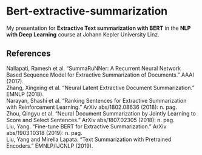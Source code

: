 # Bert-extractive-summarization

My presentation for **Extractive Text summarization with BERT** in the **NLP with Deep Learning** course at Johann Kepler University Linz.

## References
Nallapati, Ramesh et al. “SummaRuNNer: A Recurrent Neural Network Based Sequence Model for Extractive Summarization of Documents.” AAAI (2017). 
<br>
Zhang, Xingxing et al. “Neural Latent Extractive Document Summarization.” EMNLP (2018). <br>
Narayan, Shashi et al. “Ranking Sentences for Extractive Summarization with Reinforcement Learning.” ArXiv abs/1802.08636 (2018): n. pag. <br>
Zhou, Qingyu et al. “Neural Document Summarization by Jointly Learning to Score and Select Sentences.” ArXiv abs/1807.02305 (2018): n. pag. <br>
Liu, Yang. “Fine-tune BERT for Extractive Summarization.” ArXiv abs/1903.10318 (2019): n. pag. <br>
Liu, Yang and Mirella Lapata. “Text Summarization with Pretrained Encoders.” EMNLP/IJCNLP (2019).


